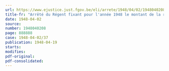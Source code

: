 ```yaml
---
url: https://www.ejustice.just.fgov.be/eli/arrete/1948/04/02/1948040208/justel
title-fr: "Arrêté du Régent fixant pour l'année 1948 le montant de la redevance à la tonne nette produite pour contribuer à assurer les ressources de l'Institut national de l'Industrie charbonnière"
date: 1948-04-02
source:
number: 1948040208
page: 888888
case: 1948-04-02/37
publication: 1948-04-19
starts:
modifies:
pdf-original:
pdf-consolidated:
---
```


